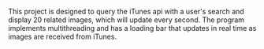 This project is designed to query the iTunes api with a user's search and display 20 related images, which will update every second. The program implements multithreading and has a loading bar that updates in real time as images are received from iTunes. 
